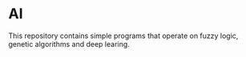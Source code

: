 # AI
This repository contains simple programs that operate on fuzzy logic, genetic algorithms and deep learing.

